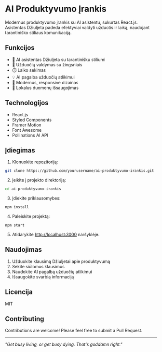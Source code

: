 # AI Produktyvumo Įrankis

Modernus produktyvumo įrankis su AI asistentu, sukurtas React.js. Asistentas Džiuljeta padeda efektyviai valdyti užduotis ir laiką, naudojant tarantiniško stiliaus komunikaciją.

## Funkcijos

- 🤖 AI asistentas Džiuljeta su tarantinišku stiliumi
- 📝 Užduočių valdymas su žingsniais
- ⏱️ Laiko sekimas
- 💡 AI pagalba užduočių atlikimui
- 🎨 Modernus, responsive dizainas
- 💾 Lokalus duomenų išsaugojimas

## Technologijos

- React.js
- Styled Components
- Framer Motion
- Font Awesome
- Pollinations AI API

## Įdiegimas

1. Klonuokite repozitoriją:
```bash
git clone https://github.com/yourusername/ai-produktyvumo-irankis.git
```

2. Įeikite į projekto direktoriją:
```bash
cd ai-produktyvumo-irankis
```

3. Įdiekite priklausomybes:
```bash
npm install
```

4. Paleiskite projektą:
```bash
npm start
```

5. Atidarykite [http://localhost:3000](http://localhost:3000) naršyklėje.

## Naudojimas

1. Užduokite klausimą Džiuljetai apie produktyvumą
2. Sekite siūlomus klausimus
3. Naudokite AI pagalbą užduočių atlikimui
4. Išsaugokite svarbią informaciją

## Licencija

MIT

## Contributing

Contributions are welcome! Please feel free to submit a Pull Request.

---

*"Get busy living, or get busy dying. That's goddamn right."* 